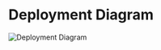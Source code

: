 # Deployment Diagram

![Deployment Diagram](https://user-images.githubusercontent.com/72755358/169644759-879a5dac-9e3e-444a-83cd-b87d581c2302.jpg)

